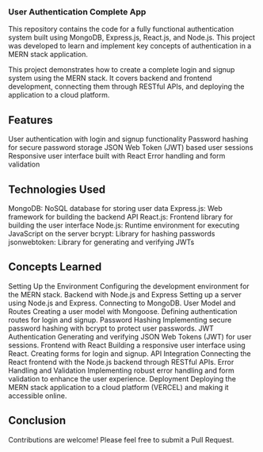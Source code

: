 ### User Authentication Complete App
This repository contains the code for a fully functional authentication system built using MongoDB, Express.js, React.js, and Node.js. This project was developed to learn and implement key concepts of authentication in a MERN stack application.

This project demonstrates how to create a complete login and signup system using the MERN stack. It covers backend and frontend development, connecting them through RESTful APIs, and deploying the application to a cloud platform.


## Features
User authentication with login and signup functionality
Password hashing for secure password storage
JSON Web Token (JWT) based user sessions
Responsive user interface built with React
Error handling and form validation
## Technologies Used
MongoDB: NoSQL database for storing user data
Express.js: Web framework for building the backend API
React.js: Frontend library for building the user interface
Node.js: Runtime environment for executing JavaScript on the server
bcrypt: Library for hashing passwords
jsonwebtoken: Library for generating and verifying JWTs
## Concepts Learned
Setting Up the Environment
Configuring the development environment for the MERN stack.
Backend with Node.js and Express
Setting up a server using Node.js and Express.
Connecting to MongoDB.
User Model and Routes
Creating a user model with Mongoose.
Defining authentication routes for login and signup.
Password Hashing
Implementing secure password hashing with bcrypt to protect user passwords.
JWT Authentication
Generating and verifying JSON Web Tokens (JWT) for user sessions.
Frontend with React
Building a responsive user interface using React.
Creating forms for login and signup.
API Integration
Connecting the React frontend with the Node.js backend through RESTful APIs.
Error Handling and Validation
Implementing robust error handling and form validation to enhance the user experience.
Deployment
Deploying the MERN stack application to a cloud platform (VERCEL) and making it accessible online.
## Conclusion
Contributions are welcome! Please feel free to submit a Pull Request.